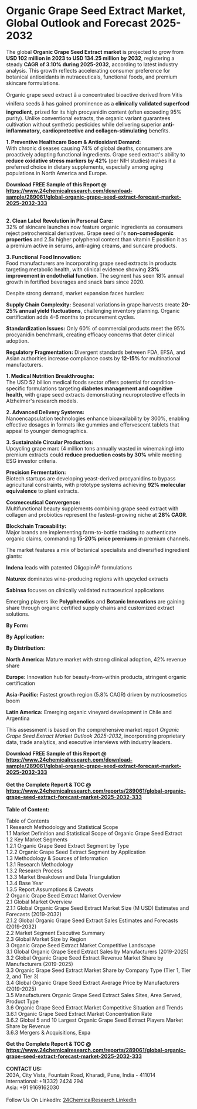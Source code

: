 <h1>Organic Grape Seed Extract Market, Global Outlook and Forecast 2025-2032</h1><p>The global <strong>Organic Grape Seed Extract market</strong> is projected to grow from <strong>USD 102 million in 2023 to USD 134.25 million by 2032</strong>, registering a steady <strong>CAGR of 3.10% during 2025-2032</strong>, according to latest industry analysis. This growth reflects accelerating consumer preference for botanical antioxidants in nutraceuticals, functional foods, and premium skincare formulations.</p><p>Organic grape seed extract â a concentrated bioactive derived from Vitis vinifera seeds â has gained prominence as a <strong>clinically validated superfood ingredient</strong>, prized for its high procyanidin content (often exceeding 95% purity). Unlike conventional extracts, the organic variant guarantees cultivation without synthetic pesticides while delivering superior <strong>anti-inflammatory, cardioprotective and collagen-stimulating</strong> benefits.</p><p><strong>1. Preventive Healthcare Boom &amp; Antioxidant Demand:</strong><br>
With chronic diseases causing 74% of global deaths, consumers are proactively adopting functional ingredients. Grape seed extract's ability to <strong>reduce oxidative stress markers by 42%</strong> (per NIH studies) makes it a preferred choice in dietary supplements, especially among aging populations in North America and Europe.</p><div><b>Download FREE Sample of this Report @ 
            <a href="https://www.24chemicalresearch.com/download-sample/289061/global-organic-grape-seed-extract-forecast-market-2025-2032-333">
            https://www.24chemicalresearch.com/download-sample/289061/global-organic-grape-seed-extract-forecast-market-2025-2032-333</a></b></div><br><p><strong>2. Clean Label Revolution in Personal Care:</strong><br>
32% of skincare launches now feature organic ingredients as consumers reject petrochemical derivatives. Grape seed oil's <strong>non-comedogenic properties</strong> and 2.5x higher polyphenol content than vitamin E position it as a premium active in serums, anti-aging creams, and suncare products.</p><p><strong>3. Functional Food Innovation:</strong><br>
Food manufacturers are incorporating grape seed extracts in products targeting metabolic health, with clinical evidence showing <strong>23% improvement in endothelial function</strong>. The segment has seen 18% annual growth in fortified beverages and snack bars since 2020.</p><p>Despite strong demand, market expansion faces hurdles:</p><p><strong>Supply Chain Complexity:</strong> Seasonal variations in grape harvests create <strong>20-25% annual yield fluctuations</strong>, challenging inventory planning. Organic certification adds 4-6 months to procurement cycles.</p><p><strong>Standardization Issues:</strong> Only 60% of commercial products meet the 95% procyanidin benchmark, creating efficacy concerns that deter clinical adoption.</p><p><strong>Regulatory Fragmentation:</strong> Divergent standards between FDA, EFSA, and Asian authorities increase compliance costs by <strong>12-15%</strong> for multinational manufacturers.</p><p><strong>1. Medical Nutrition Breakthroughs:</strong><br>
The USD 52 billion medical foods sector offers potential for condition-specific formulations targeting <strong>diabetes management and cognitive health</strong>, with grape seed extracts demonstrating neuroprotective effects in Alzheimer's research models.</p><p><strong>2. Advanced Delivery Systems:</strong><br>
Nanoencapsulation technologies enhance bioavailability by 300%, enabling effective dosages in formats like gummies and effervescent tablets that appeal to younger demographics.</p><p><strong>3. Sustainable Circular Production:</strong><br>
Upcycling grape marc (4 million tons annually wasted in winemaking) into premium extracts could <strong>reduce production costs by 30%</strong> while meeting ESG investor criteria.</p><p><strong>Precision Fermentation:</strong><br>
	Biotech startups are developing yeast-derived procyanidins to bypass agricultural constraints, with prototype systems achieving <strong>92% molecular equivalence</strong> to plant extracts.</p><p><strong>Cosmeceutical Convergence:</strong><br>
	Multifunctional beauty supplements combining grape seed extract with collagen and probiotics represent the fastest-growing niche at <strong>28% CAGR</strong>.</p><p><strong>Blockchain Traceability:</strong><br>
	Major brands are implementing farm-to-bottle tracking to authenticate organic claims, commanding <strong>15-20% price premiums</strong> in premium channels.</p><p>The market features a mix of botanical specialists and diversified ingredient giants:</p><p><strong>Indena</strong> leads with patented OligopinÂ® formulations</p><p><strong>Naturex</strong> dominates wine-producing regions with upcycled extracts</p><p><strong>Sabinsa</strong> focuses on clinically validated nutraceutical applications</p><p>Emerging players like <strong>Polyphenolics</strong> and <strong>Botanic Innovations</strong> are gaining share through organic certified supply chains and customized extract solutions.</p><p><strong>By Form:</strong></p><p><strong>By Application:</strong></p><p><strong>By Distribution:</strong></p><p><strong>North America:</strong> Mature market with strong clinical adoption, 42% revenue share</p><p><strong>Europe:</strong> Innovation hub for beauty-from-within products, stringent organic certification</p><p><strong>Asia-Pacific:</strong>  Fastest growth region (5.8% CAGR) driven by nutricosmetics boom</p><p><strong>Latin America:</strong> Emerging organic vineyard development in Chile and Argentina</p><p>This assessment is based on the comprehensive market report <em>Organic Grape Seed Extract Market Outlook 2025-2032</em>, incorporating proprietary data, trade analytics, and executive interviews with industry leaders.</p><div><b>Download FREE Sample of this Report @ 
            <a href="https://www.24chemicalresearch.com/download-sample/289061/global-organic-grape-seed-extract-forecast-market-2025-2032-333">
            https://www.24chemicalresearch.com/download-sample/289061/global-organic-grape-seed-extract-forecast-market-2025-2032-333</a></b></div><br><div><b>Get the Complete Report & TOC @ 
            <a href="https://www.24chemicalresearch.com/reports/289061/global-organic-grape-seed-extract-forecast-market-2025-2032-333">
            https://www.24chemicalresearch.com/reports/289061/global-organic-grape-seed-extract-forecast-market-2025-2032-333</a></b></div><br>
            <b>Table of Content:</b><p>Table of Contents<br />
1 Research Methodology and Statistical Scope<br />
1.1 Market Definition and Statistical Scope of Organic Grape Seed Extract<br />
1.2 Key Market Segments<br />
1.2.1 Organic Grape Seed Extract Segment by Type<br />
1.2.2 Organic Grape Seed Extract Segment by Application<br />
1.3 Methodology & Sources of Information<br />
1.3.1 Research Methodology<br />
1.3.2 Research Process<br />
1.3.3 Market Breakdown and Data Triangulation<br />
1.3.4 Base Year<br />
1.3.5 Report Assumptions & Caveats<br />
2 Organic Grape Seed Extract Market Overview<br />
2.1 Global Market Overview<br />
2.1.1 Global Organic Grape Seed Extract Market Size (M USD) Estimates and Forecasts (2019-2032)<br />
2.1.2 Global Organic Grape Seed Extract Sales Estimates and Forecasts (2019-2032)<br />
2.2 Market Segment Executive Summary<br />
2.3 Global Market Size by Region<br />
3 Organic Grape Seed Extract Market Competitive Landscape<br />
3.1 Global Organic Grape Seed Extract Sales by Manufacturers (2019-2025)<br />
3.2 Global Organic Grape Seed Extract Revenue Market Share by Manufacturers (2019-2025)<br />
3.3 Organic Grape Seed Extract Market Share by Company Type (Tier 1, Tier 2, and Tier 3)<br />
3.4 Global Organic Grape Seed Extract Average Price by Manufacturers (2019-2025)<br />
3.5 Manufacturers Organic Grape Seed Extract Sales Sites, Area Served, Product Type<br />
3.6 Organic Grape Seed Extract Market Competitive Situation and Trends<br />
3.6.1 Organic Grape Seed Extract Market Concentration Rate<br />
3.6.2 Global 5 and 10 Largest Organic Grape Seed Extract Players Market Share by Revenue<br />
3.6.3 Mergers & Acquisitions, Expa</p><div><b>Get the Complete Report & TOC @ 
            <a href="https://www.24chemicalresearch.com/reports/289061/global-organic-grape-seed-extract-forecast-market-2025-2032-333">
            https://www.24chemicalresearch.com/reports/289061/global-organic-grape-seed-extract-forecast-market-2025-2032-333</a></b></div><br><b>CONTACT US:</b><br>
            203A, City Vista, Fountain Road, Kharadi, Pune, India - 411014<br>
            International: +1(332) 2424 294<br>
            Asia: +91 9169162030 <br><br>
            Follow Us On LinkedIn: <a href="https://www.linkedin.com/company/24chemicalresearch/">24ChemicalResearch LinkedIn</a>